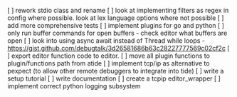 [ ] rework stdio class and rename
[ ] look at implementing filters as regex in config where possible. look at lex language options where not possible
[ ] add more comprehensive tests
[ ] implement plugins for go and python
[ ] only run buffer commands for open buffers - check editor what buffers are open
[ ] look into using async await instead of Thread while loops - https://gist.github.com/debugtalk/3d26581686b63c28227777569c02cf2c
[ ] export editor function code to editor.
[ ] move all plugin functions to plugin/functions path from atide
[ ] implement tcp/ip as alternative to pexpect (to allow other remote debuggers to integrate into tide)
[ ] write a setup tutorial
[ ] write documentation
[ ] create a tcpip editor_wrapper
[ ] implement correct python logging subsystem
